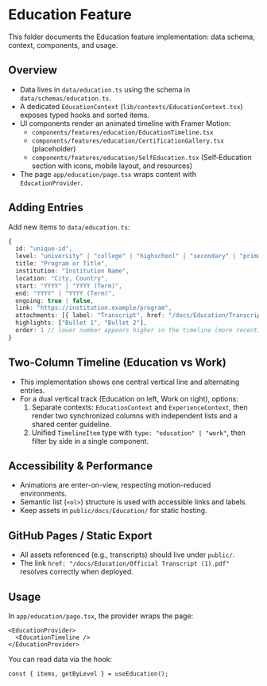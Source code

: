 # Education Feature

This folder documents the Education feature implementation: data schema, context, components, and usage.

## Overview
- Data lives in `data/education.ts` using the schema in `data/schemas/education.ts`.
- A dedicated `EducationContext` (`lib/contexts/EducationContext.tsx`) exposes typed hooks and sorted items.
- UI components render an animated timeline with Framer Motion:
  - `components/features/education/EducationTimeline.tsx`
  - `components/features/education/CertificationGallery.tsx` (placeholder)
  - `components/features/education/SelfEducation.tsx` (Self‑Education section with icons, mobile layout, and resources)
- The page `app/education/page.tsx` wraps content with `EducationProvider`.

## Adding Entries
Add new items to `data/education.ts`:

```ts
{
  id: "unique-id",
  level: "university" | "college" | "highschool" | "secondary" | "primary" | "other",
  title: "Program or Title",
  institution: "Institution Name",
  location: "City, Country",
  start: "YYYY" | "YYYY (Term)",
  end: "YYYY" | "YYYY (Term)",
  ongoing: true | false,
  link: "https://institution.example/program",
  attachments: [{ label: "Transcript", href: "/docs/Education/Transcript.pdf" }],
  highlights: ["Bullet 1", "Bullet 2"],
  order: 1 // lower number appears higher in the timeline (more recent)
}
```

## Two-Column Timeline (Education vs Work)
- This implementation shows one central vertical line and alternating entries.
- For a dual vertical track (Education on left, Work on right), options:
  1. Separate contexts: `EducationContext` and `ExperienceContext`, then render two synchronized columns with independent lists and a shared center guideline.
  2. Unified `TimelineItem` type with `type: "education" | "work"`, then filter by side in a single component.

## Accessibility & Performance
- Animations are enter-on-view, respecting motion-reduced environments.
- Semantic list (`<ol>`) structure is used with accessible links and labels.
- Keep assets in `public/docs/Education/` for static hosting.

## GitHub Pages / Static Export
- All assets referenced (e.g., transcripts) should live under `public/`.
- The link `href: "/docs/Education/Official Transcript (1).pdf"` resolves correctly when deployed.

## Usage
In `app/education/page.tsx`, the provider wraps the page:

```tsx
<EducationProvider>
  <EducationTimeline />
</EducationProvider>
```

You can read data via the hook:

```tsx
const { items, getByLevel } = useEducation();
```
